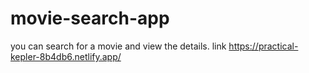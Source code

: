# movie-search-app
you can search for a movie and view the details.
link https://practical-kepler-8b4db6.netlify.app/
